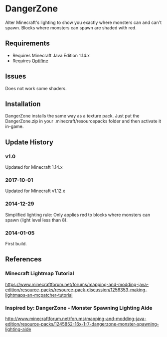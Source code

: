 # DangerZone

Alter Minecraft's lighting to show you exactly where monsters can and can't spawn. Blocks where monsters can spawn are shaded with red.

## Requirements
* Requires Minecraft Java Edition 1.14.x
* Requires [Optifine](https://optifine.net/home)

## Issues
Does not work some shaders.

## Installation
DangerZone installs the same way as a texture pack. Just put the DangerZone.zip in your .minecraft/resourcepacks folder and then activate it in-game.

## Update History

### v1.0
Updated for Minecraft 1.14.x

### 2017-10-01
Updated for Minecraft v1.12.x

### 2014-12-29
Simplified lighting rule: Only applies red to blocks where monsters can spawn (light level less than 8).

### 2014-01-05
First build.

## References

### Minecraft Lightmap Tutorial
https://www.minecraftforum.net/forums/mapping-and-modding-java-edition/resource-packs/resource-pack-discussion/1256353-making-lightmaps-an-mcpatcher-tutorial

### Inspired by: DangerZone - Monster Spawning Lighting Aide
http://www.minecraftforum.net/forums/mapping-and-modding-java-edition/resource-packs/1245852-16x-1-7-dangerzone-monster-spawning-lighting-aide
